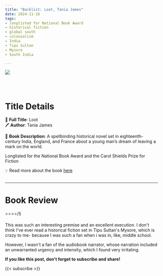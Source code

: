 ```yaml
---
title: "Backlist: Loot, Tania James"
date: 2024-11-16
tags: 
- longlisted for National Book Award
- historical fiction
- global south
- colonialism
- India
- Tipu Sultan
- Mysore
- South India

---
```


![](https://images.squarespace-cdn.com/content/v1/63c85a5fd973b22a0db09361/1721847767645-5P2JLT7FXUMECF6OEDOS/LootPBKHiRes.jpg)

<br>
<br>

# Title Details

📕 **Full Title**: Loot \
🖊 **Author**: Tania James

🔎 **Book Description**: A spellbinding historical novel set in eighteenth-century India, England, and France about a young man’s dream of leaving a mark on the world.

Longlisted for the National Book Award and the Carol Shields Prize for Fiction

💡️ Read more about the book [here](https://www.taniajames.com/loot)
<br>
<br>

---

# Book Review

⭐⭐⭐⭐/5

This was such an interesting premise and an excellent execution. I don't think I've ever read a historical fiction set in Tipu Sultan's Mysore, which is crazy to me- because I was such a fan when i was in, like, middle school. 

However, I wasn't a fan of the audiobook narrator, whose narration included an unwarranted urgency and intensity, which I found very irritating.


**If you like this post, don't forget to subscribe and share!**

{{< subscribe >}}
